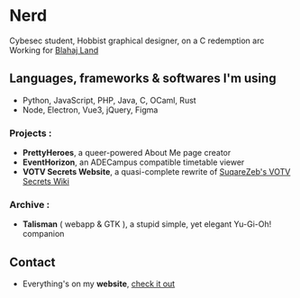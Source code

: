 # Nerd

Cybesec student, Hobbist graphical designer, on a C redemption arc
Working for [Blahaj Land](http://blahaj.land)

## Languages, frameworks & softwares I'm using 
- Python, JavaScript, PHP, Java, C, OCaml, Rust
- Node, Electron, Vue3, jQuery, Figma

### Projects :
- **PrettyHeroes**, a queer-powered About Me page creator
- **EventHorizon**, an ADECampus compatible timetable viewer
- **VOTV Secrets Website**, a quasi-complete rewrite of [SuqareZeb's VOTV Secrets Wiki](https://squarezeb.github.io/VOTV-Secrets-Website/)

### Archive :
- **Talisman** ( webapp & GTK ), a stupid simple, yet elegant Yu-Gi-Oh! companion

## Contact

- Everything's on my **website**, [check it out](https://imalonelynerd.fr/)
